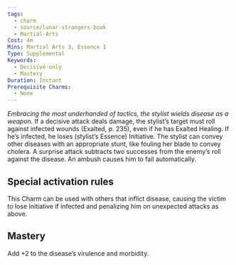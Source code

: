 ```yaml
---
tags:
  - charm
  - source/lunar-strangers-book
  - Martial-Arts
Cost: 4m
Mins: Martial Arts 3, Essence 1
Type: Supplemental
Keywords:
  - Decisive-only
  - Mastery
Duration: Instant
Prerequisite Charms:
  - None
---
```

*Embracing the most underhanded of tactics, the stylist wields disease as a weapon.*
If a decisive attack deals damage, the stylist’s target must roll against infected wounds (Exalted, p. 235), even if he has Exalted Healing. If he’s infected, he loses (stylist’s Essence) Initiative. The stylist can convey other diseases with an appropriate stunt, like fouling her blade to convey cholera. A surprise attack subtracts two successes from the enemy’s roll against the disease. An ambush causes him to fail automatically.
## Special activation rules
This Charm can be used with others that inflict disease, causing the victim to lose Initiative if infected and penalizing him on unexpected attacks as above.
## Mastery
Add +2 to the disease’s virulence and morbidity.